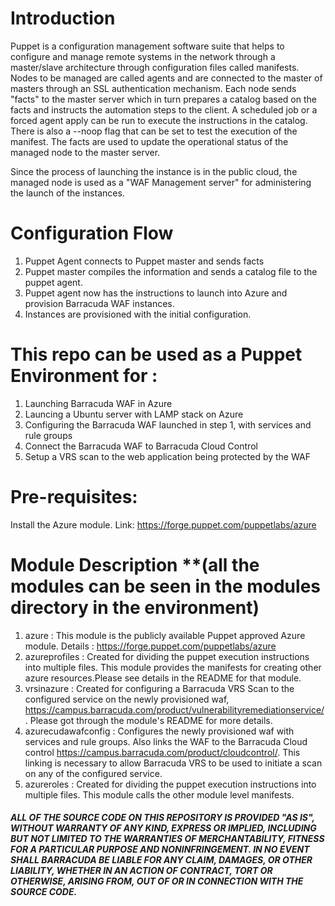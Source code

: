 # Introduction

Puppet is a configuration management software suite that helps to configure and manage remote systems in the network through a master/slave architecture through configuration files called manifests. Nodes to be managed are called agents and are connected to the master of masters through an SSL authentication mechanism. Each node sends "facts" to the master server which in turn prepares a catalog based on the facts and instructs the automation steps to the client. A scheduled job or a forced agent apply can be run to execute the instructions in the catalog. There is also a --noop flag that can be set to test the execution of the manifest. The facts are used to update the operational status of the managed node to the master server.

Since the process of launching the instance is in the public cloud, the managed node is used as a "WAF Management server" for administering the launch of the instances.

# Configuration Flow

1. Puppet Agent connects to Puppet master and sends facts
2. Puppet master compiles the information and sends a catalog file to the puppet agent.
3. Puppet agent now has the instructions to launch into Azure and provision Barracuda WAF instances.
4. Instances are provisioned with the initial configuration.

# This repo can be used as a Puppet Environment for :

1. Launching Barracuda WAF in Azure
2. Launcing a Ubuntu server with LAMP stack on Azure
3. Configuring the Barracuda WAF launched in step 1, with services and rule groups
4. Connect the Barracuda WAF to Barracuda Cloud Control
5. Setup a VRS scan to the web application being protected by the WAF

# Pre-requisites:
Install the Azure module. Link: https://forge.puppet.com/puppetlabs/azure


# Module Description **(all the modules can be seen in the modules directory in the environment)

1. azure : This module is the publicly available Puppet approved Azure module. Details : https://forge.puppet.com/puppetlabs/azure
2. azureprofiles : Created for dividing the puppet execution instructions into multiple files. This module provides the manifests for creating other azure resources.Please see details in the README for that module.
3. vrsinazure : Created for configuring a Barracuda VRS Scan to the configured service on the newly provisioned waf, https://campus.barracuda.com/product/vulnerabilityremediationservice/. Please got through the module's README for more details.
4. azurecudawafconfig : Configures the newly provisioned waf with services and rule groups. Also links the WAF to the Barracuda Cloud control https://campus.barracuda.com/product/cloudcontrol/. This linking is necessary to allow Barracuda VRS to be used to initiate a scan on any of the configured service.
5. azureroles : Created for dividing the puppet execution instructions into multiple files. This module calls the other module level manifests.


##### ALL OF THE SOURCE CODE ON THIS REPOSITORY IS PROVIDED "AS IS", WITHOUT WARRANTY OF ANY KIND, EXPRESS OR IMPLIED, INCLUDING BUT NOT LIMITED TO THE WARRANTIES OF MERCHANTABILITY, FITNESS FOR A PARTICULAR PURPOSE AND NONINFRINGEMENT. IN NO EVENT SHALL BARRACUDA BE LIABLE FOR ANY CLAIM, DAMAGES, OR OTHER LIABILITY, WHETHER IN AN ACTION OF CONTRACT, TORT OR OTHERWISE, ARISING FROM, OUT OF OR IN CONNECTION WITH THE SOURCE CODE.
